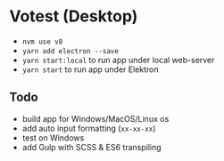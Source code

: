 # Votest (Desktop)

- `nvm use v8`
- `yarn add electron --save`
- `yarn start:local` to run app under local web-server
- `yarn start` to run app under Elektron

## Todo

- build app for Windows/MacOS/Linux os
- add auto input formatting (`xx-xx-xx`)
- test on Windows
- add Gulp with SCSS & ES6 transpiling
